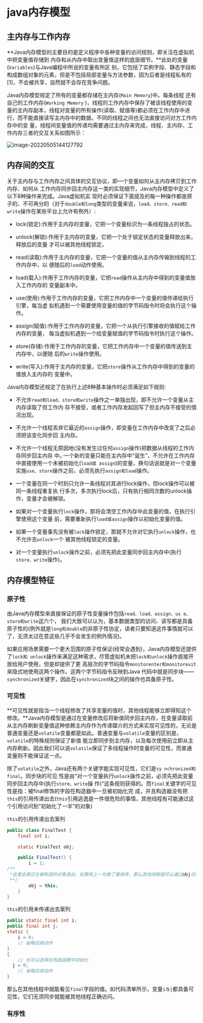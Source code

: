 # java内存模型

## 主内存与工作内存

​		**Java内存模型的主要目的是定义程序中各种变量的访问规则，即关注在虚拟机中把变量值存储到 内存和从内存中取出变量值这样的底层细节。**此处的变量(`Variables`)与Java编程中所说的变量有所区 别，它包括了实例字段、静态字段和构成数组对象的元素，但是不包括局部变量与方法参数，因为后者是线程私有的[1]，不会被共享，自然就不会存在竞争问题。

​		Java内存模型规定了所有的变量都存储在主内存(`Main Memory`)中。每条线程 还有自己的工作内存(`Working Memory` )，线程的工作内存中保存了被该线程使用的变量的主内存副本，线程对变量的所有操作(读取、赋值等)都必须在工作内存中进行，而不能直接读写主内存中的数据。不同的线程之间也无法直接访问对方工作内存中的变 量，线程间变量值的传递均需要通过主内存来完成，线程、主内存、工作内存三者的交互关系如图所示：

![image-20220505144127792](https://cdn.jsdelivr.net/gh/zjmJavaByte/images/img/202205051441818.png)

## 内存间的交互

​		关于主内存与工作内存之间具体的交互协议，即一个变量如何从主内存拷贝到工作内存、如何从 工作内存同步回主内存这一类的实现细节，Java内存模型中定义了以下8种操作来完成。Java虚拟机实 现时必须保证下面提及的每一种操作都是原子的、不可再分的（对于`double和long`类型的变量来说，`load、store、read和write`操作在某些平台上允许有例外）:

- lock(锁定):作用于主内存的变量，它把一个变量标识为一条线程独占的状态。

- unlock(解锁):作用于主内存的变量，它把一个处于锁定状态的变量释放出来，释放后的变量 才可以被其他线程锁定。

- read(读取):作用于主内存的变量，它把一个变量的值从主内存传输到线程的工作内存中，以 便随后的`load`动作使用。

- load(载入):作用于工作内存的变量，它把`read`操作从主内存中得到的变量值放入工作内存的 变量副本中。

- use(使用):作用于工作内存的变量，它把工作内存中一个变量的值传递给执行引擎，每当虚 拟机遇到一个需要使用变量的值的字节码指令时将会执行这个操作。

- assign(赋值):作用于工作内存的变量，它把一个从执行引擎接收的值赋给工作内存的变量， 每当虚拟机遇到一个给变量赋值的字节码指令时执行这个操作。

- store(存储):作用于工作内存的变量，它把工作内存中一个变量的值传送到主内存中，以便随 后的`write`操作使用。

- write(写入):作用于主内存的变量，它把`store`操作从工作内存中得到的变量的值放入主内存的 变量中。

Java内存模型还规定了在执行上述8种基本操作时必须满足如下规则:

- 不允许`read和load、store和write`操作之一单独出现，即不允许一个变量从主内存读取了但工作内 存不接受，或者工作内存发起回写了但主内存不接受的情况出现。

- 不允许一个线程丢弃它最近的`assign`操作，即变量在工作内存中改变了之后必须把该变化同步回 主内存。

- 不允许一个线程无原因地(没有发生过任何`assign`操作)把数据从线程的工作内存同步回主内存 中。·一个新的变量只能在主内存中“诞生”，不允许在工作内存中直接使用一个未被初始化(`load或 assign`)的变量，换句话说就是对一个变量实施`use、store`操作之前，必须先执行`assign和load`操作。

- 一个变量在同一个时刻只允许一条线程对其进行lock操作，但lock操作可以被同一条线程重复执 行多次，多次执行lock后，只有执行相同次数的unlock操作，变量才会被解锁。

- 如果对一个变量执行`lock`操作，那将会清空工作内存中此变量的值，在执行引擎使用这个变量 前，需要重新执行`load或assign`操作以初始化变量的值。

- 如果一个变量事先没有被`lock`操作锁定，那就不允许对它执行`unlock`操作，也不允许去`unlock`一个 被其他线程锁定的变量。

- 对一个变量执行`unlock`操作之前，必须先把此变量同步回主内存中(执行`store、write`操作)。

## 内存模型特征

### 原子性

​		由Java内存模型来直接保证的原子性变量操作包括`read、load、assign、us e、store和write`这六个， 我们大致可以认为，基本数据类型的访问、读写都是具备原子性的(例外就是`long和double`的非原子性协定，读者只要知道这件事情就可以了，无须太过在意这些几乎不会发生的例外情况)。

​		如果应用场景需要一个更大范围的原子性保证(经常会遇到)，Java内存模型还提供了`lock和 unlock`操作来满足这种需求，尽管虚拟机未把`lock和unlock`操作直接开放给用户使用，但是却提供了更 高层次的字节码指令`monitorenter和monitorexit` 来隐式地使用这两个操作。这两个字节码指令反映到Java 代码中就是同步块——`synchronized`关键字，因此在`synchronized`块之间的操作也具备原子性。

### 可见性

​		**可见性就是指当一个线程修改了共享变量的值时，其他线程能够立即得知这个修改。**Java内存模型是通过在变量修改后将新值同步回主内存，在变量读取前从主内存刷新变量值这种依赖主内存作为传递媒介的方式来实现可见性的，无论是 普通变量还是`volatile`变量都是如此。普通变量与`volatile`变量的区别是，`volatile`的特殊规则保证了新值 能立即同步到主内存，以及每次使用前立即从主内存刷新。因此我们可以说`volatile`保证了多线程操作时变量的可见性，而普通变量则不能保证这一点。

​		除了`volatile`之外，Java还有两个关键字能实现可见性，它们是`sy nchronized和final`。同步块的可见 性是由“对一个变量执行`unlock`操作之前，必须先把此变量同步回主内存中(执行`store、write`操 作)”这条规则获得的。而`final`关键字的可见性是指：被final修饰的字段在构造器中一旦被初始化完 成，并且构造器没有把`this`的引用传递出去(`this`引用逃逸是一件很危险的事情，其他线程有可能通过这个引用访问到“初始化了一半”的对象)

`this`的引用传递出去案列

```java
public class FinalTest {
    final int i;

    static FinalTest obj;

    public FinalTest() {
        i = 1;
/**
 *这里会使正在被构造的对象逸出，如果和上一句做了重排序，那么其他线程就可以通过obj访问到还为被初始化的final域。
 **/
        obj = this;
    }
}
```

`this`的引用未传递出去案列

```java
public static final int i;
public final int j;
static {
	i = 0;
	// 省略后续动作 
}
{
	// 也可以选择在构造函数中初始化 
  j = 0;
	// 省略后续动作
}
```

那么在其他线程中就能看见`final`字段的值。如代码清单所示，变量`i与j`都具备可见性，它们无须同步就能被其他线程正确访问。

### 有序性